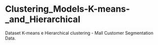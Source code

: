 # Clustering_Models-K-means-_and_Hierarchical
Dataset K-means e Hierarchical clustering - Mall Customer Segmentation Data.
